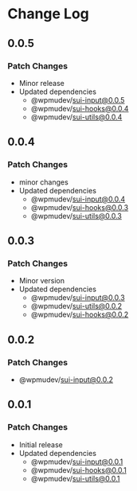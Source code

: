 # Change Log

## 0.0.5

### Patch Changes

- Minor release
- Updated dependencies
  - @wpmudev/sui-input@0.0.5
  - @wpmudev/sui-hooks@0.0.4
  - @wpmudev/sui-utils@0.0.4

## 0.0.4

### Patch Changes

- minor changes
- Updated dependencies
  - @wpmudev/sui-input@0.0.4
  - @wpmudev/sui-hooks@0.0.3
  - @wpmudev/sui-utils@0.0.3

## 0.0.3

### Patch Changes

- Minor version
- Updated dependencies
  - @wpmudev/sui-input@0.0.3
  - @wpmudev/sui-utils@0.0.2
  - @wpmudev/sui-hooks@0.0.2

## 0.0.2

### Patch Changes

- @wpmudev/sui-input@0.0.2

## 0.0.1

### Patch Changes

- Initial release
- Updated dependencies
  - @wpmudev/sui-input@0.0.1
  - @wpmudev/sui-hooks@0.0.1
  - @wpmudev/sui-utils@0.0.1
